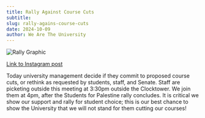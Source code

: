 ```yaml
---
title: Rally Against Course Cuts
subtitle: 
slug: rally-agains-course-cuts
date: 2024-10-09
author: We Are The University
---
```


![Rally Graphic](/media/rally.png)

[Link to Instagram post](https://instagram.com/p/DA4Es4UTDwp/)

Today university management decide if they commit to proposed course cuts, or rethink as requested by students, staff, and Senate. Staff are picketing outside this meeting at 3:30pm outside the Clocktower. We join them at 4pm, after the Students for Palestine rally concludes. It is critical we show our support and rally for student choice; this is our best chance to show the University that we will not stand for them cutting our courses!